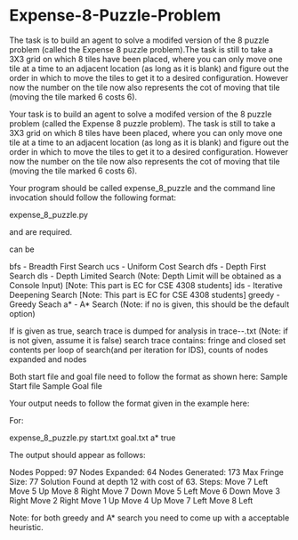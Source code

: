 # Expense-8-Puzzle-Problem
The task is to build an agent to solve a modifed version of the 8 puzzle problem (called the Expense 8 puzzle problem).The task is still to take a 3X3 grid on which 8 tiles have been placed, where you can only move one tile at a time to an adjacent location (as long as it is blank) and figure out the order in which to move the tiles to get it to a desired configuration. However now the number on the tile now also represents the cot of moving that tile (moving the tile marked 6 costs 6).

Your task is to build an agent to solve a modifed version of the 8 puzzle problem (called the Expense 8 puzzle problem). The task is still to take a 3X3 grid on which 8 tiles have been placed, where you can only move one tile at a time to an adjacent location (as long as it is blank) and figure out the order in which to move the tiles to get it to a desired configuration. However now the number on the tile now also represents the cot of moving that tile (moving the tile marked 6 costs 6).

Your program should be called expense_8_puzzle and the command line invocation should follow the following format:

expense_8_puzzle.py <start-file> <goal-file> <method> <dump-flag>
 
<start-file> and <goal-file> are required.
 
 <method> can be
  
bfs - Breadth First Search
ucs - Uniform Cost Search
dfs - Depth First Search
dls - Depth Limited Search (Note: Depth Limit will be obtained as a Console Input) [Note: This part is EC for CSE 4308 students]
ids - Iterative Deepening Search [Note: This part is EC for CSE 4308 students]
greedy - Greedy Seach
a* - A* Search (Note: if no <method> is given, this should be the default option)
  
If <dump-flag>  is given as true, search trace is dumped for analysis in trace-<date>-<time>.txt (Note: if <dump-flag> is not given, assume it is false)
search trace contains: fringe and closed set contents per loop of search(and per iteration for IDS), counts of nodes expanded and nodes
  
Both start file and goal file need to follow the format as shown here:
Sample Start file
Sample Goal file
  
Your output needs to follow the format given in the example here:

For:
  

expense_8_puzzle.py start.txt goal.txt a* true
  

The output should appear as follows:

Nodes Popped: 97
Nodes Expanded: 64
Nodes Generated: 173
Max Fringe Size: 77
Solution Found at depth 12 with cost of 63.
Steps:
        Move 7 Left
        Move 5 Up
        Move 8 Right
        Move 7 Down
        Move 5 Left
        Move 6 Down
        Move 3 Right
        Move 2 Right
        Move 1 Up
        Move 4 Up
        Move 7 Left
        Move 8 Left
  
Note: for both greedy and A* search you need to come up with a acceptable heuristic.
